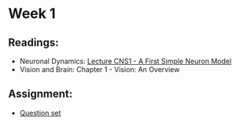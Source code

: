 # Week 1

## Readings:
* Neuronal Dynamics: [Lecture CNS1 - A First Simple Neuron Model](https://youtube.com/playlist?list=PL7SYVykTNxXZqEhgCWcfu0PUqz9bHe6yq)
* Vision and Brain: Chapter 1 - Vision: An Overview

## Assignment:
* [Question set](Summer_23_Week_1_Question_Set.pdf)
